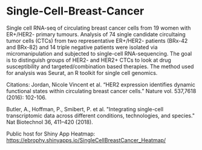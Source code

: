 # Single-Cell-Breast-Cancer

Single cell RNA-seq of circulating breast cancer cells from 
19 women with ER+/HER2- primary tumours. Analysis of 74 single candidate circultaing tumor cells (CTCs) from two representative ER+/HER2- patients (BRx-42 and BRx-82) and 14 triple negative patients were isolated via micromanipulation and subjected to single-cell RNA-sequencing. The goal is to distinguish groups of HER2- and HER2+ CTCs to look at drug susceptibility and targeted/combination based therapies. The method used for analysis was Seurat, an R toolkit for single cell genomics.

Citations:
Jordan, Nicole Vincent et al. “HER2 expression identifies dynamic functional states within circulating breast cancer cells.” Nature vol. 537,7618 (2016): 102-106. 

Butler, A., Hoffman, P., Smibert, P. et al. "Integrating single-cell transcriptomic data across different conditions, technologies, and species." Nat Biotechnol 36, 411–420 (2018).



Public host for Shiny App Heatmap: 
https://ebrophy.shinyapps.io/SingleCellBreastCancer_Heatmap/
